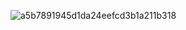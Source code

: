 ![a5b7891945d1da24eefcd3b1a211b318](https://github.com/twinpowerturbo/twinpowerturbo/assets/40333545/22a7d08e-45f3-446c-b948-21e7e54fbdd0)
